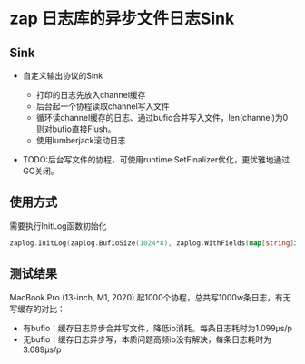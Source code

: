 # zap 日志库的异步文件日志Sink
## Sink
* 自定义输出协议的Sink
  * 打印的日志先放入channel缓存
  * 后台起一个协程读取channel写入文件
  * 循环读channel缓存的日志、通过bufio合并写入文件，len(channel)为0则对bufio直接Flush。
  * 使用lumberjack滚动日志

* TODO:后台写文件的协程，可使用runtime.SetFinalizer优化，更优雅地通过GC关闭。

## 使用方式
需要执行InitLog函数初始化
``` go
zaplog.InitLog(zaplog.BufioSize(1024*8), zaplog.WithFields(map[string]interface{}{"app": "dddd"}))
```

## 测试结果

MacBook Pro (13-inch, M1, 2020) 
起1000个协程，总共写1000w条日志，有无写缓存的对比：
* 有bufio：缓存日志异步合并写文件，降低io消耗。每条日志耗时为1.099µs/p
* 无bufio：缓存日志异步写，本质问题高频io没有解决，每条日志耗时为3.089µs/p

